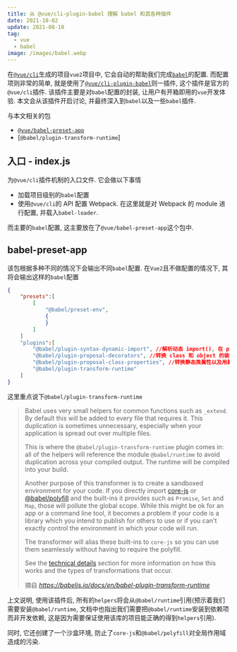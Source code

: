 ```yaml
---
title: 从 @vue/cli-plugin-babel 理解 babel 和其各种插件
date: 2021-10-02
update: 2021-08-10
tag:
  - vue
  - babel
image: /images/babel.webp
---
```


在[`@vue/cli`](https://cli.vuejs.org/)生成的项目`vue2`项目中, 它会自动的帮助我们完成[`babel`](https://babeljs.io/)的配置.
而配置项则非常的简单, 就是使用了[`@vue/cli-plugin-babel`](https://github.com/vuejs/vue-cli/tree/dev/packages/%40vue/cli-plugin-babel)则一插件, 这个插件是官方的`@vue/cli`插件.
该插件主要是对`babel`配置的封装, 让用户有开箱即用的`vue`开发体验.
本文会从该插件开启讨论, 并最终深入到`babel`以及一些`babel`插件.

与本文相关的包

- [`@vue/babel-preset-app`](https://github.com/vuejs/vue-cli/tree/dev/packages/%40vue/babel-preset-app)
- [`@babel/plugin-transform-runtime`]

## 入口 - index.js

为`@vue/cli`插件机制的入口文件. 它会做以下事情

- 加载项目级别的`babel`配置
- 使用`@vue/cli`的 API 配置 Webpack. 在这里就是对 Webpack 的 module 进行配置, 并载入`babel-loader`.

而主要的`babel`配置, 这主要放在了`@vue/babel-preset-app`这个包中.

## babel-preset-app

该包根据多种不同的情况下会输出不同`babel`配置. 在`Vue2`且不做配置的情况下, 其将会输出这样的`babel`配置

```json
{
    "presets":[
        [
            "@babel/preset-env",
            {
            }
        ]
    ]
    "plugins":[
        "@babel/plugin-syntax-dynamic-import", //解析动态 import(), 在 preset-env(ES2020)中内建
        "@babel/plugin-proposal-decorators", //转换 class 和 object 的装饰器到 ES5
        "@babel/plugin-proposal-class-properties", //转换静态类属性以及用属性初始化器语法声明的属性, 在 preset-env(ES2022)中内建
        "@babel/plugin-transform-runtime"
    ]
}
```

这里重点说下`@babel/plugin-transform-runtime`

> Babel uses very small helpers for common functions such as `_extend`. By default this will be added to every file that requires it. This duplication is sometimes unnecessary, especially when your application is spread out over multiple files.
>
> This is where the `@babel/plugin-transform-runtime` plugin comes in: all of the helpers will reference the module `@babel/runtime` to avoid duplication across your compiled output. The runtime will be compiled into your build.
>
> Another purpose of this transformer is to create a sandboxed environment for your code. If you directly import [core-js](https://github.com/zloirock/core-js) or [@babel/polyfill](https://babeljs.io/docs/en/babel-polyfill) and the built-ins it provides such as `Promise`, `Set` and `Map`, those will pollute the global scope. While this might be ok for an app or a command line tool, it becomes a problem if your code is a library which you intend to publish for others to use or if you can't exactly control the environment in which your code will run.
>
> The transformer will alias these built-ins to `core-js` so you can use them seamlessly without having to require the polyfill.
>
> See the [technical details](https://babeljs.io/docs/en/babel-plugin-transform-runtime#technical-details) section for more information on how this works and the types of transformations that occur.
>
> 摘自 *https://babeljs.io/docs/en/babel-plugin-transform-runtime*

上文说明, 使用该插件后, 所有的`helpers`将会从`@babel/runtime`引用(预示着我们需要安装`@babel/runtime`, 文档中也指出我们需要把`@babel/runtime`安装到依赖项而非开发依赖, 这是因为需要保证使用该库的项目能正确的得到`helpers`引用).

同时, 它还创建了一个沙盒环境, 防止了`core-js`和`@babel/polyfill`对全局作用域造成的污染.
